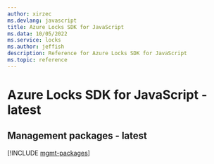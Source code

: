 ```yaml
---
author: xirzec
ms.devlang: javascript
title: Azure Locks SDK for JavaScript
ms.data: 10/05/2022
ms.service: locks
ms.author: jeffish
description: Reference for Azure Locks SDK for JavaScript
ms.topic: reference
---
```

# Azure Locks SDK for JavaScript - latest

## Management packages - latest
[!INCLUDE [mgmt-packages](locks-mgmt-index.md)]